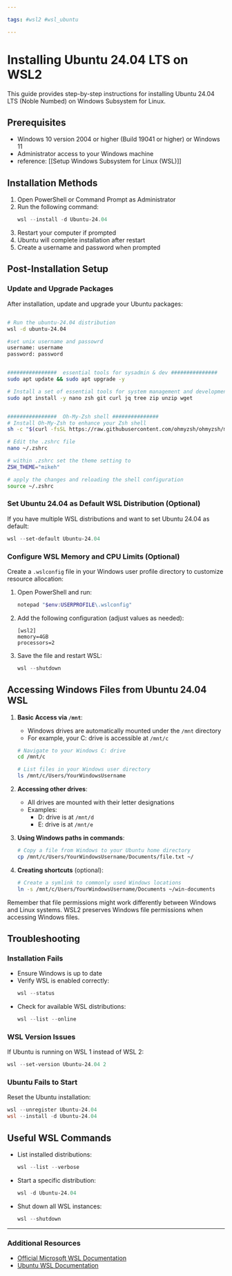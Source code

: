 ```yaml
---

tags: #wsl2 #wsl_ubuntu

---
```


# Installing Ubuntu 24.04 LTS on WSL2

This guide provides step-by-step instructions for installing Ubuntu 24.04 LTS (Noble Numbed) on Windows Subsystem for Linux.

## Prerequisites

- Windows 10 version 2004 or higher (Build 19041 or higher) or Windows 11
- Administrator access to your Windows machine
- reference: [[Setup Windows Subsystem for Linux (WSL)]]

## Installation Methods

1. Open PowerShell or Command Prompt as Administrator
2. Run the following command:
   ```powershell
   wsl --install -d Ubuntu-24.04
   ```
3. Restart your computer if prompted
4. Ubuntu will complete installation after restart
5. Create a username and password when prompted

## Post-Installation Setup

### Update and Upgrade Packages

After installation, update and upgrade your Ubuntu packages:

```bash

# Run the ubuntu-24.04 distribution
wsl -d ubuntu-24.04

#set unix username and passowrd
username: username
password: password


################  essential tools for sysadmin & dev ###############
sudo apt update && sudo apt upgrade -y

# Install a set of essential tools for system management and development
sudo apt install -y nano zsh git curl jq tree zip unzip wget


################  Oh-My-Zsh shell ###############
# Install Oh-My-Zsh to enhance your Zsh shell
sh -c "$(curl -fsSL https://raw.githubusercontent.com/ohmyzsh/ohmyzsh/master/tools/install.sh)"

# Edit the .zshrc file
nano ~/.zshrc

# within .zshrc set the theme setting to
ZSH_THEME="mikeh"

# apply the changes and reloading the shell configuration
source ~/.zshrc

```

### Set Ubuntu 24.04 as Default WSL Distribution (Optional)

If you have multiple WSL distributions and want to set Ubuntu 24.04 as default:

```powershell
wsl --set-default Ubuntu-24.04
```

### Configure WSL Memory and CPU Limits (Optional)

Create a `.wslconfig` file in your Windows user profile directory to customize resource allocation:

1. Open PowerShell and run:
   ```powershell
   notepad "$env:USERPROFILE\.wslconfig"
   ```
2. Add the following configuration (adjust values as needed):
   ```
   [wsl2]
   memory=4GB
   processors=2
   ```
3. Save the file and restart WSL:
   ```powershell
   wsl --shutdown
   ```

## Accessing Windows Files from Ubuntu 24.04 WSL

1. **Basic Access via `/mnt`**:

   - Windows drives are automatically mounted under the `/mnt` directory
   - For example, your C: drive is accessible at `/mnt/c`

   ```bash
   # Navigate to your Windows C: drive
   cd /mnt/c

   # List files in your Windows user directory
   ls /mnt/c/Users/YourWindowsUsername
   ```

2. **Accessing other drives**:

   - All drives are mounted with their letter designations
   - Examples:
     - D: drive is at `/mnt/d`
     - E: drive is at `/mnt/e`

3. **Using Windows paths in commands**:

   ```bash
   # Copy a file from Windows to your Ubuntu home directory
   cp /mnt/c/Users/YourWindowsUsername/Documents/file.txt ~/
   ```

4. **Creating shortcuts** (optional):
   ```bash
   # Create a symlink to commonly used Windows locations
   ln -s /mnt/c/Users/YourWindowsUsername/Documents ~/win-documents
   ```

Remember that file permissions might work differently between Windows and Linux systems. WSL2 preserves Windows file permissions when accessing Windows files.

## Troubleshooting

### Installation Fails

- Ensure Windows is up to date
- Verify WSL is enabled correctly:
  ```powershell
  wsl --status
  ```
- Check for available WSL distributions:
  ```powershell
  wsl --list --online
  ```

### WSL Version Issues

If Ubuntu is running on WSL 1 instead of WSL 2:

```powershell
wsl --set-version Ubuntu-24.04 2
```

### Ubuntu Fails to Start

Reset the Ubuntu installation:

```powershell
wsl --unregister Ubuntu-24.04
wsl --install -d Ubuntu-24.04
```

## Useful WSL Commands

- List installed distributions:
  ```powershell
  wsl --list --verbose
  ```
- Start a specific distribution:
  ```powershell
  wsl -d Ubuntu-24.04
  ```
- Shut down all WSL instances:
  ```powershell
  wsl --shutdown
  ```

---

### Additional Resources

- [Official Microsoft WSL Documentation](https://docs.microsoft.com/en-us/windows/wsl/)
- [Ubuntu WSL Documentation](https://ubuntu.com/wsl)
